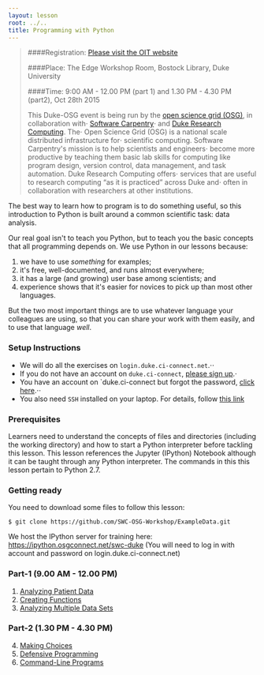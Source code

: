 ```yaml
---
layout: lesson
root: ../..
title: Programming with Python
---
```



>
>####Registration: [Please visit the OIT website ](http://training.oit.duke.edu/research)
>
>####Place: The Edge Workshop Room, Bostock Library, Duke University
>
>####Time: 9:00 AM - 12.00 PM (part 1) and 1.30 PM - 4.30 PM (part2), Oct 28th 2015
>
> This Duke-OSG event is being run by the [open science grid (OSG)](http://opensciencegrid.org/), in collaboration with⋅
> [Software Carpentry](http://software-carpentry.org)⋅
> and <a href="https://rc.duke.edu/author/mdelongduke-edu/">Duke Research Computing</a>.  The⋅
> Open Science Grid (OSG) is a national scale distributed infrastructure for⋅
> scientific computing.  Software Carpentry's mission is to help scientists and engineers⋅
>  become more productive by teaching them basic lab skills for computing
>  like program design, version control, data management, and task automation. Duke Research Computing offers⋅
> services that are useful to research computing “as it is practiced” across Duke and⋅
> often in collaboration with researchers at other institutions.
>


The best way to learn how to program is to do something useful,
so this introduction to Python is built around a common scientific task:
data analysis.

Our real goal isn't to teach you Python,
but to teach you the basic concepts that all programming depends on.
We use Python in our lessons because:

1.  we have to use *something* for examples;
2.  it's free, well-documented, and runs almost everywhere;
3.  it has a large (and growing) user base among scientists; and
4.  experience shows that it's easier for novices to pick up than most other languages.

But the two most important things are
to use whatever language your colleagues are using,
so that you can share your work with them easily,
and to use that language *well*.

### Setup Instructions

*    We will do all the exercises on `login.duke.ci-connect.net`.⋅⋅
*    If you do not have an account on `duke.ci-connect`, [please sign up](https://duke.ci-connect.net/signup).⋅
*    You have an account on `duke.ci-connect but forgot the password, [click here](http://duke.ci-connect.net/password).⋅⋅
*    You also need `SSH` installed on your laptop.  For details, follow [this link](http://swc-osg-workshop.github.io/2015-10-27-duke/setup.html)

### Prerequisites
 Learners need to understand the concepts of files and directories
 (including the working directory) and how to start a Python
 interpreter before tackling this lesson. This lesson references the Jupyter (IPython)
 Notebook although it can be taught through any Python interpreter. The commands in this
 this lesson pertain to Python 2.7.

### Getting ready
 You need to download some files to follow this lesson:

~~~
$ git clone https://github.com/SWC-OSG-Workshop/ExampleData.git
~~~

 We host the IPython server for training here: https://ipython.osgconnect.net/swc-duke
 (You will need to log in with account and password on login.duke.ci-connect.net)

<div class="toc" markdown="1">

### Part-1 (9.00 AM - 12.00 PM)
1.  [Analyzing Patient Data](01-numpy.html)
2.  [Creating Functions](02-func.html)
3.  [Analyzing Multiple Data Sets](03-loop.html)

### Part-2 (1.30 PM - 4.30 PM) 
4.  [Making Choices](04-cond.html)
5.  [Defensive Programming](05-defensive.html)
6.  [Command-Line Programs](06-cmdline.html)

</div>
